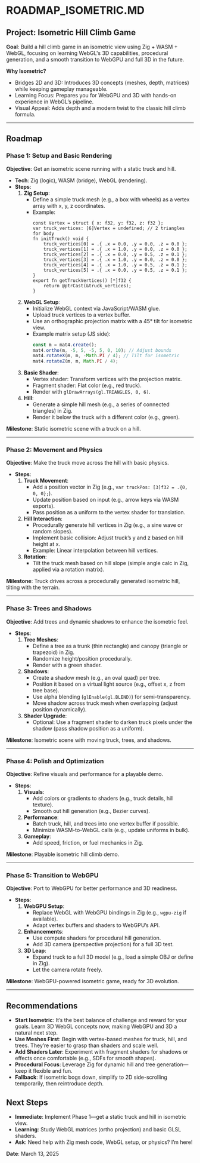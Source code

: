# ROADMAP_ISOMETRIC.MD

## Project: Isometric Hill Climb Game
**Goal**: Build a hill climb game in an isometric view using Zig + WASM + WebGL, focusing on learning WebGL's 3D capabilities, procedural generation, and a smooth transition to WebGPU and full 3D in the future.

**Why Isometric?**
- Bridges 2D and 3D: Introduces 3D concepts (meshes, depth, matrices) while keeping gameplay manageable.
- Learning Focus: Prepares you for WebGPU and 3D with hands-on experience in WebGL’s pipeline.
- Visual Appeal: Adds depth and a modern twist to the classic hill climb formula.

---

## Roadmap

### Phase 1: Setup and Basic Rendering
**Objective**: Get an isometric scene running with a static truck and hill.
- **Tech**: Zig (logic), WASM (bridge), WebGL (rendering).
- **Steps**:
  1. **Zig Setup**:
     - Define a simple truck mesh (e.g., a box with wheels) as a vertex array with x, y, z coordinates.
     - Example:
       ```zig
       const Vertex = struct { x: f32, y: f32, z: f32 };
       var truck_vertices: [6]Vertex = undefined; // 2 triangles for body
       fn initTruck() void {
           truck_vertices[0] = .{ .x = 0.0, .y = 0.0, .z = 0.0 };
           truck_vertices[1] = .{ .x = 1.0, .y = 0.0, .z = 0.0 };
           truck_vertices[2] = .{ .x = 0.0, .y = 0.5, .z = 0.1 };
           truck_vertices[3] = .{ .x = 1.0, .y = 0.0, .z = 0.0 };
           truck_vertices[4] = .{ .x = 1.0, .y = 0.5, .z = 0.1 };
           truck_vertices[5] = .{ .x = 0.0, .y = 0.5, .z = 0.1 };
       }
       export fn getTruckVertices() [*]f32 {
           return @ptrCast(&truck_vertices);
       }
       ```
  2. **WebGL Setup**:
     - Initialize WebGL context via JavaScript/WASM glue.
     - Upload truck vertices to a vertex buffer.
     - Use an orthographic projection matrix with a 45° tilt for isometric view.
     - Example matrix setup (JS side):
       ```javascript
       const m = mat4.create();
       mat4.ortho(m, -5, 5, -5, 5, 0, 10); // Adjust bounds
       mat4.rotateX(m, m, -Math.PI / 4); // Tilt for isometric
       mat4.rotateZ(m, m, Math.PI / 4);
       ```
  3. **Basic Shader**:
     - Vertex shader: Transform vertices with the projection matrix.
     - Fragment shader: Flat color (e.g., red truck).
     - Render with `glDrawArrays(gl.TRIANGLES, 0, 6)`.
  4. **Hill**:
     - Generate a simple hill mesh (e.g., a series of connected triangles) in Zig.
     - Render it below the truck with a different color (e.g., green).

**Milestone**: Static isometric scene with a truck on a hill.

---

### Phase 2: Movement and Physics
**Objective**: Make the truck move across the hill with basic physics.
- **Steps**:
  1. **Truck Movement**:
     - Add a position vector in Zig (e.g., `var truckPos: [3]f32 = .{0, 0, 0};`).
     - Update position based on input (e.g., arrow keys via WASM exports).
     - Pass position as a uniform to the vertex shader for translation.
  2. **Hill Interaction**:
     - Procedurally generate hill vertices in Zig (e.g., a sine wave or random slopes).
     - Implement basic collision: Adjust truck’s y and z based on hill height at x.
     - Example: Linear interpolation between hill vertices.
  3. **Rotation**:
     - Tilt the truck mesh based on hill slope (simple angle calc in Zig, applied via a rotation matrix).

**Milestone**: Truck drives across a procedurally generated isometric hill, tilting with the terrain.

---

### Phase 3: Trees and Shadows
**Objective**: Add trees and dynamic shadows to enhance the isometric feel.
- **Steps**:
  1. **Tree Meshes**:
     - Define a tree as a trunk (thin rectangle) and canopy (triangle or trapezoid) in Zig.
     - Randomize height/position procedurally.
     - Render with a green shader.
  2. **Shadows**:
     - Create a shadow mesh (e.g., an oval quad) per tree.
     - Position it based on a virtual light source (e.g., offset x, z from tree base).
     - Use alpha blending (`glEnable(gl.BLEND)`) for semi-transparency.
     - Move shadow across truck mesh when overlapping (adjust position dynamically).
  3. **Shader Upgrade**:
     - Optional: Use a fragment shader to darken truck pixels under the shadow (pass shadow position as a uniform).

**Milestone**: Isometric scene with moving truck, trees, and shadows.

---

### Phase 4: Polish and Optimization
**Objective**: Refine visuals and performance for a playable demo.
- **Steps**:
  1. **Visuals**:
     - Add colors or gradients to shaders (e.g., truck details, hill texture).
     - Smooth out hill generation (e.g., Bezier curves).
  2. **Performance**:
     - Batch truck, hill, and trees into one vertex buffer if possible.
     - Minimize WASM-to-WebGL calls (e.g., update uniforms in bulk).
  3. **Gameplay**:
     - Add speed, friction, or fuel mechanics in Zig.

**Milestone**: Playable isometric hill climb demo.

---

### Phase 5: Transition to WebGPU
**Objective**: Port to WebGPU for better performance and 3D readiness.
- **Steps**:
  1. **WebGPU Setup**:
     - Replace WebGL with WebGPU bindings in Zig (e.g., `wgpu-zig` if available).
     - Adapt vertex buffers and shaders to WebGPU’s API.
  2. **Enhancements**:
     - Use compute shaders for procedural hill generation.
     - Add 3D camera (perspective projection) for a full 3D test.
  3. **3D Leap**:
     - Expand truck to a full 3D model (e.g., load a simple OBJ or define in Zig).
     - Let the camera rotate freely.

**Milestone**: WebGPU-powered isometric game, ready for 3D evolution.

---

## Recommendations
- **Start Isometric**: It’s the best balance of challenge and reward for your goals. Learn 3D WebGL concepts now, making WebGPU and 3D a natural next step.
- **Use Meshes First**: Begin with vertex-based meshes for truck, hill, and trees. They’re easier to grasp than shaders and scale well.
- **Add Shaders Later**: Experiment with fragment shaders for shadows or effects once comfortable (e.g., SDFs for smooth shapes).
- **Procedural Focus**: Leverage Zig for dynamic hill and tree generation—keep it flexible and fun.
- **Fallback**: If isometric bogs down, simplify to 2D side-scrolling temporarily, then reintroduce depth.

## Next Steps
- **Immediate**: Implement Phase 1—get a static truck and hill in isometric view.
- **Learning**: Study WebGL matrices (ortho projection) and basic GLSL shaders.
- **Ask**: Need help with Zig mesh code, WebGL setup, or physics? I’m here!

**Date**: March 13, 2025